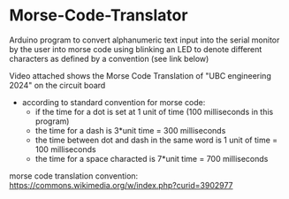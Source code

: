 # Morse-Code-Translator

Arduino program to convert alphanumeric text input into the serial monitor by the user into morse code using blinking an LED to denote different characters as defined by a convention (see link below)

Video attached shows the Morse Code Translation of "UBC engineering 2024" on the circuit board

 * according to standard convention for morse code:
    * if the time for a dot is set at 1 unit of time (100 milliseconds in this program)
    * the time for a dash is 3*unit time = 300 milliseconds 
    * the time between dot and dash in the same word is 1 unit of time = 100 milliseconds
    * the time for a space characted is 7*unit time = 700 milliseconds
    
 morse code translation convention:
 https://commons.wikimedia.org/w/index.php?curid=3902977
 
